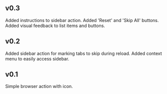 ## v0.3

Added instructions to sidebar action.
Added 'Reset' and 'Skip All' buttons.
Added visual feedback to list items and buttons.

## v0.2

Added sidebar action for marking tabs to skip during reload.
Added context menu to easily access sidebar.

## v0.1

Simple browser action with icon.
